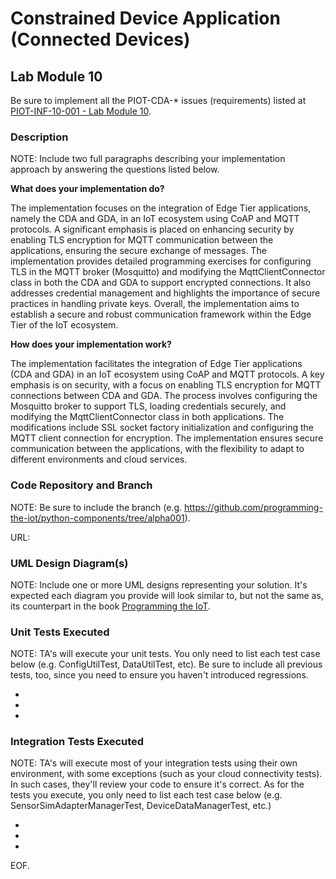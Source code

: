 # Constrained Device Application (Connected Devices)

## Lab Module 10

Be sure to implement all the PIOT-CDA-* issues (requirements) listed at [PIOT-INF-10-001 - Lab Module 10](https://github.com/orgs/programming-the-iot/projects/1#column-10488510).

### Description

NOTE: Include two full paragraphs describing your implementation approach by answering the questions listed below.

**What does your implementation do?**

The implementation focuses on the integration of Edge Tier applications, namely the CDA and GDA, in an IoT ecosystem using CoAP and MQTT protocols. A significant emphasis is placed on enhancing security by enabling TLS encryption for MQTT communication between the applications, ensuring the secure exchange of messages. The implementation provides detailed programming exercises for configuring TLS in the MQTT broker (Mosquitto) and modifying the MqttClientConnector class in both the CDA and GDA to support encrypted connections. It also addresses credential management and highlights the importance of secure practices in handling private keys. Overall, the implementation aims to establish a secure and robust communication framework within the Edge Tier of the IoT ecosystem.

**How does your implementation work?**

The implementation facilitates the integration of Edge Tier applications (CDA and GDA) in an IoT ecosystem using CoAP and MQTT protocols. A key emphasis is on security, with a focus on enabling TLS encryption for MQTT connections between CDA and GDA. The process involves configuring the Mosquitto broker to support TLS, loading credentials securely, and modifying the MqttClientConnector class in both applications. The modifications include SSL socket factory initialization and configuring the MQTT client connection for encryption. The implementation ensures secure communication between the applications, with the flexibility to adapt to different environments and cloud services.

### Code Repository and Branch

NOTE: Be sure to include the branch (e.g. https://github.com/programming-the-iot/python-components/tree/alpha001).

URL: 

### UML Design Diagram(s)

NOTE: Include one or more UML designs representing your solution. It's expected each
diagram you provide will look similar to, but not the same as, its counterpart in the
book [Programming the IoT](https://learning.oreilly.com/library/view/programming-the-internet/9781492081401/).


### Unit Tests Executed

NOTE: TA's will execute your unit tests. You only need to list each test case below
(e.g. ConfigUtilTest, DataUtilTest, etc). Be sure to include all previous tests, too,
since you need to ensure you haven't introduced regressions.

- 
- 
- 

### Integration Tests Executed

NOTE: TA's will execute most of your integration tests using their own environment, with
some exceptions (such as your cloud connectivity tests). In such cases, they'll review
your code to ensure it's correct. As for the tests you execute, you only need to list each
test case below (e.g. SensorSimAdapterManagerTest, DeviceDataManagerTest, etc.)

- 
- 
- 

EOF.
